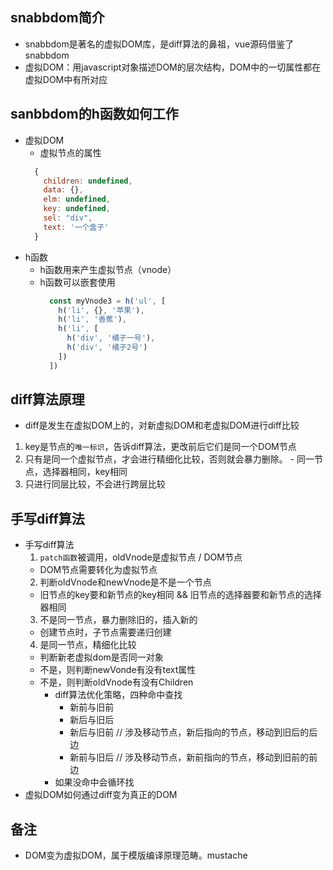 ## snabbdom简介
  - snabbdom是著名的虚拟DOM库，是diff算法的鼻祖，vue源码借鉴了snabbdom
  - 虚拟DOM：用javascript对象描述DOM的层次结构，DOM中的一切属性都在虚拟DOM中有所对应
## sanbbdom的h函数如何工作
  - 虚拟DOM
    - 虚拟节点的属性
    ```js
      {
        children: undefined,
        data: {},
        elm: undefined,
        key: undefined,
        sel: "div",
        text: '一个盒子'
      }
    ```
  - h函数
    - h函数用来产生虚拟节点（vnode）
    - h函数可以嵌套使用
      ```js
        const myVnode3 = h('ul', [
          h('li', {}, '苹果'),
          h('li', '香蕉'),
          h('li', [
            h('div', '橘子一号'),
            h('div', '橘子2号')
          ])
        ])
      ```

## diff算法原理
  - diff是发生在虚拟DOM上的，对新虚拟DOM和老虚拟DOM进行diff比较
  1. key是节点的`唯一标识`，告诉diff算法，更改前后它们是同一个DOM节点
  2. 只有是同一个虚拟节点，才会进行精细化比较，否则就会暴力删除。
    - 同一节点，选择器相同，key相同
  3. 只进行同层比较，不会进行跨层比较
 
## 手写diff算法
  - 手写diff算法
    1. `patch函数`被调用，oldVnode是虚拟节点 / DOM节点
      - DOM节点需要转化为虚拟节点
    2. 判断oldVnode和newVnode是不是一个节点
      - 旧节点的key要和新节点的key相同 && 旧节点的选择器要和新节点的选择器相同
    3. 不是同一节点，暴力删除旧的，插入新的 
      - 创建节点时，子节点需要递归创建
    4. 是同一节点，精细化比较
      - 判断新老虚拟dom是否同一对象
      - 不是，则判断newVonde有没有text属性
      - 不是，则判断oldVnode有没有Children
        - diff算法优化策略，四种命中查找
          - 新前与旧前
          - 新后与旧后
          - 新后与旧前 // 涉及移动节点，新后指向的节点，移动到旧后的后边
          - 新前与旧后 // 涉及移动节点，新前指向的节点，移动到旧前的前边
        - 如果没命中会循环找
  - 虚拟DOM如何通过diff变为真正的DOM
## 备注
  - DOM变为虚拟DOM，属于模版编译原理范畴。mustache